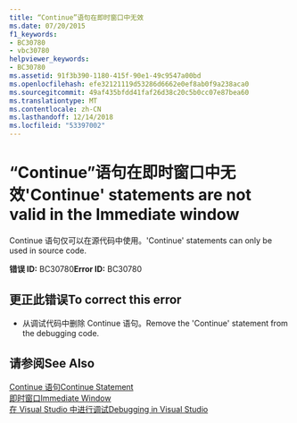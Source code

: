 ```yaml
---
title: “Continue”语句在即时窗口中无效
ms.date: 07/20/2015
f1_keywords:
- BC30780
- vbc30780
helpviewer_keywords:
- BC30780
ms.assetid: 91f3b390-1180-415f-90e1-49c9547a00bd
ms.openlocfilehash: efe32121119d53286d6662e0ef8ab0f9a238aca0
ms.sourcegitcommit: 49af435bfdd41faf26d38c20c5b0cc07e87bea60
ms.translationtype: MT
ms.contentlocale: zh-CN
ms.lasthandoff: 12/14/2018
ms.locfileid: "53397002"
---
```

# <a name="continue-statements-are-not-valid-in-the-immediate-window"></a><span data-ttu-id="3ef4d-102">“Continue”语句在即时窗口中无效</span><span class="sxs-lookup"><span data-stu-id="3ef4d-102">'Continue' statements are not valid in the Immediate window</span></span>
<span data-ttu-id="3ef4d-103">Continue 语句仅可以在源代码中使用。</span><span class="sxs-lookup"><span data-stu-id="3ef4d-103">'Continue' statements can only be used in source code.</span></span>  
  
 <span data-ttu-id="3ef4d-104">**错误 ID:** BC30780</span><span class="sxs-lookup"><span data-stu-id="3ef4d-104">**Error ID:** BC30780</span></span>  
  
## <a name="to-correct-this-error"></a><span data-ttu-id="3ef4d-105">更正此错误</span><span class="sxs-lookup"><span data-stu-id="3ef4d-105">To correct this error</span></span>  
  
-   <span data-ttu-id="3ef4d-106">从调试代码中删除 Continue 语句。</span><span class="sxs-lookup"><span data-stu-id="3ef4d-106">Remove the 'Continue' statement from the debugging code.</span></span>  
  
## <a name="see-also"></a><span data-ttu-id="3ef4d-107">请参阅</span><span class="sxs-lookup"><span data-stu-id="3ef4d-107">See Also</span></span>  
 [<span data-ttu-id="3ef4d-108">Continue 语句</span><span class="sxs-lookup"><span data-stu-id="3ef4d-108">Continue Statement</span></span>](../../visual-basic/language-reference/statements/continue-statement.md)  
 [<span data-ttu-id="3ef4d-109">即时窗口</span><span class="sxs-lookup"><span data-stu-id="3ef4d-109">Immediate Window</span></span>](/visualstudio/ide/reference/immediate-window)  
 [<span data-ttu-id="3ef4d-110">在 Visual Studio 中进行调试</span><span class="sxs-lookup"><span data-stu-id="3ef4d-110">Debugging in Visual Studio</span></span>](/visualstudio/debugger/debugging-in-visual-studio)
